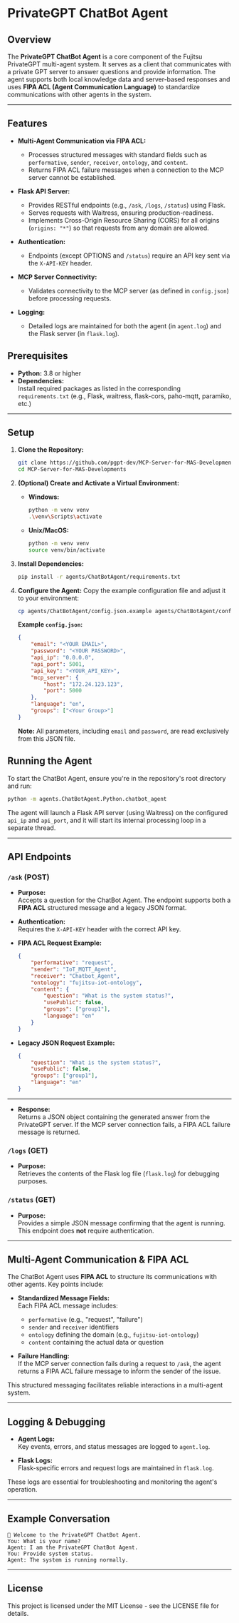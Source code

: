 
# PrivateGPT ChatBot Agent

## Overview
The **PrivateGPT ChatBot Agent** is a core component of the Fujitsu PrivateGPT multi-agent system. It serves as a client that communicates with a private GPT server to answer questions and provide information. The agent supports both local knowledge data and server-based responses and uses **FIPA ACL (Agent Communication Language)** to standardize communications with other agents in the system.

---

## Features
- **Multi-Agent Communication via FIPA ACL:**  
  - Processes structured messages with standard fields such as `performative`, `sender`, `receiver`, `ontology`, and `content`.
  - Returns FIPA ACL failure messages when a connection to the MCP server cannot be established.
  
- **Flask API Server:**  
  - Provides RESTful endpoints (e.g., `/ask`, `/logs`, `/status`) using Flask.
  - Serves requests with Waitress, ensuring production-readiness.
  - Implements Cross-Origin Resource Sharing (CORS) for all origins (`origins: "*"`) so that requests from any domain are allowed.
  
- **Authentication:**  
  - Endpoints (except OPTIONS and `/status`) require an API key sent via the `X-API-KEY` header.
  
- **MCP Server Connectivity:**  
  - Validates connectivity to the MCP server (as defined in `config.json`) before processing requests.
  
- **Logging:**  
  - Detailed logs are maintained for both the agent (in `agent.log`) and the Flask server (in `flask.log`).

## Prerequisites
- **Python:** 3.8 or higher
- **Dependencies:**  
  Install required packages as listed in the corresponding `requirements.txt` (e.g., Flask, waitress, flask-cors, paho-mqtt, paramiko, etc.)

---

## Setup
1. **Clone the Repository:**
   ```bash
   git clone https://github.com/pgpt-dev/MCP-Server-for-MAS-Developments.git
   cd MCP-Server-for-MAS-Developments
   ```

2. **(Optional) Create and Activate a Virtual Environment:**
   - **Windows:**
     ```bash
     python -m venv venv
     .\venv\Scripts\activate
     ```
     
   - **Unix/MacOS:**
     ```bash
     python -m venv venv
     source venv/bin/activate
     ```

3. **Install Dependencies:**
   ```bash
   pip install -r agents/ChatBotAgent/requirements.txt
   ```

4. **Configure the Agent:**
   Copy the example configuration file and adjust it to your environment:

   ```bash
   cp agents/ChatBotAgent/config.json.example agents/ChatBotAgent/config.json
   ```

   **Example `config.json`:**

   ```json
   {
       "email": "<YOUR EMAIL>",
       "password": "<YOUR PASSWORD>",
       "api_ip": "0.0.0.0",
       "api_port": 5001,
       "api_key": "<YOUR_API_KEY>",
       "mcp_server": {
           "host": "172.24.123.123",
           "port": 5000
       },
       "language": "en",
       "groups": ["<Your Group>"]
   }
   ```

   **Note:** All parameters, including `email` and `password`, are read exclusively from this JSON file.

## Running the Agent
To start the ChatBot Agent, ensure you're in the repository's root directory and run:

```bash
python -m agents.ChatBotAgent.Python.chatbot_agent
```
The agent will launch a Flask API server (using Waitress) on the configured `api_ip` and `api_port`, and it will start its internal processing loop in a separate thread.

---

## API Endpoints

### `/ask` (POST)
- **Purpose:**  
  Accepts a question for the ChatBot Agent. The endpoint supports both a **FIPA ACL** structured message and a legacy JSON format.
  
- **Authentication:**  
  Requires the `X-API-KEY` header with the correct API key.
  
- **FIPA ACL Request Example:**

  ```json
  {
      "performative": "request",
      "sender": "IoT_MQTT_Agent",
      "receiver": "Chatbot_Agent",
      "ontology": "fujitsu-iot-ontology",
      "content": {
          "question": "What is the system status?",
          "usePublic": false,
          "groups": ["group1"],
          "language": "en"
      }
  }
  ```

- **Legacy JSON Request Example:**

  ```json
  {
      "question": "What is the system status?",
      "usePublic": false,
      "groups": ["group1"],
      "language": "en"
  }
  ```
  
---

- **Response:**  
  Returns a JSON object containing the generated answer from the PrivateGPT server. If the MCP server connection fails, a FIPA ACL failure message is returned.

### `/logs` (GET)
- **Purpose:**  
  Retrieves the contents of the Flask log file (`flask.log`) for debugging purposes.

### `/status` (GET)
- **Purpose:**  
  Provides a simple JSON message confirming that the agent is running. This endpoint does **not** require authentication.
  
---

## Multi-Agent Communication & FIPA ACL
The ChatBot Agent uses **FIPA ACL** to structure its communications with other agents. Key points include:

- **Standardized Message Fields:**  
  Each FIPA ACL message includes:
  - `performative` (e.g., "request", "failure")
  - `sender` and `receiver` identifiers
  - `ontology` defining the domain (e.g., `fujitsu-iot-ontology`)
  - `content` containing the actual data or question
  
- **Failure Handling:**  
  If the MCP server connection fails during a request to `/ask`, the agent returns a FIPA ACL failure message to inform the sender of the issue.

This structured messaging facilitates reliable interactions in a multi-agent system.

---

## Logging & Debugging
- **Agent Logs:**  
  Key events, errors, and status messages are logged to `agent.log`.

- **Flask Logs:**  
  Flask-specific errors and request logs are maintained in `flask.log`.

These logs are essential for troubleshooting and monitoring the agent's operation.

---

## Example Conversation
```plaintext
🎉 Welcome to the PrivateGPT ChatBot Agent.
You: What is your name?
Agent: I am the PrivateGPT ChatBot Agent.
You: Provide system status.
Agent: The system is running normally.
```

---

## License
This project is licensed under the MIT License - see the LICENSE file for details.

